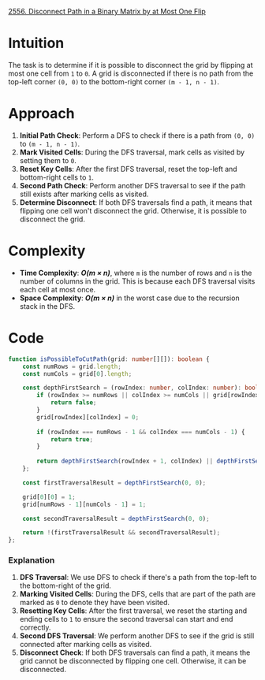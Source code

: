 [2556. Disconnect Path in a Binary Matrix by at Most One Flip](https://leetcode.com/problems/disconnect-path-in-a-binary-matrix-by-at-most-one-flip/)

# Intuition

The task is to determine if it is possible to disconnect the grid by flipping at most one cell from `1` to `0`. A grid is disconnected if there is no path from the top-left corner `(0, 0)` to the bottom-right corner `(m - 1, n - 1)`.

# Approach

1. **Initial Path Check**: Perform a DFS to check if there is a path from `(0, 0)` to `(m - 1, n - 1)`.
2. **Mark Visited Cells**: During the DFS traversal, mark cells as visited by setting them to `0`.
3. **Reset Key Cells**: After the first DFS traversal, reset the top-left and bottom-right cells to `1`.
4. **Second Path Check**: Perform another DFS traversal to see if the path still exists after marking cells as visited.
5. **Determine Disconnect**: If both DFS traversals find a path, it means that flipping one cell won't disconnect the grid. Otherwise, it is possible to disconnect the grid.

# Complexity

- **Time Complexity**: ***O(m × n)***, where `m` is the number of rows and `n` is the number of columns in the grid. This is because each DFS traversal visits each cell at most once.
- **Space Complexity**: ***O(m × n)*** in the worst case due to the recursion stack in the DFS.

# Code

```typescript
function isPossibleToCutPath(grid: number[][]): boolean {
    const numRows = grid.length;
    const numCols = grid[0].length;

    const depthFirstSearch = (rowIndex: number, colIndex: number): boolean => {
        if (rowIndex >= numRows || colIndex >= numCols || grid[rowIndex][colIndex] !== 1) {
            return false;
        }
        grid[rowIndex][colIndex] = 0;
      
        if (rowIndex === numRows - 1 && colIndex === numCols - 1) {
            return true;
        }
      
        return depthFirstSearch(rowIndex + 1, colIndex) || depthFirstSearch(rowIndex, colIndex + 1);
    };

    const firstTraversalResult = depthFirstSearch(0, 0);

    grid[0][0] = 1;
    grid[numRows - 1][numCols - 1] = 1;

    const secondTraversalResult = depthFirstSearch(0, 0);

    return !(firstTraversalResult && secondTraversalResult);
};

```

### Explanation
1. **DFS Traversal**: We use DFS to check if there's a path from the top-left to the bottom-right of the grid.
2. **Marking Visited Cells**: During the DFS, cells that are part of the path are marked as `0` to denote they have been visited.
3. **Resetting Key Cells**: After the first traversal, we reset the starting and ending cells to `1` to ensure the second traversal can start and end correctly.
4. **Second DFS Traversal**: We perform another DFS to see if the grid is still connected after marking cells as visited.
5. **Disconnect Check**: If both DFS traversals can find a path, it means the grid cannot be disconnected by flipping one cell. Otherwise, it can be disconnected.